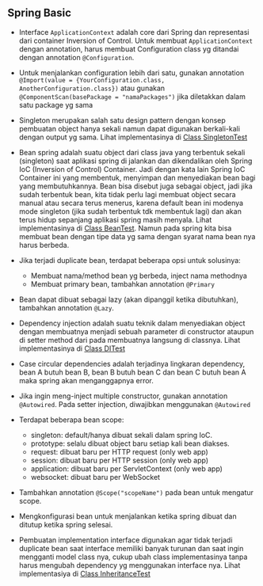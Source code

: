 ## Spring Basic

* Interface `ApplicationContext` adalah core dari Spring dan representasi dari container Inversion of Control. Untuk membuat `ApplicationContext` dengan annotation, harus membuat Configuration class yg ditandai dengan annotation `@Configuration`.
* Untuk menjalankan configuration lebih dari satu, gunakan annotation `@Import(value = {YourConfiguration.class, AnotherConfiguration.class})` atau gunakan `@ComponentScan(basePackage = "namaPackages")` jika diletakkan dalam satu package yg sama
* Singleton merupakan salah satu design pattern dengan konsep pembuatan object hanya sekali namun dapat digunakan berkali-kali dengan output yg sama. Lihat implementasinya di [Class SingletonTest](https://github.com/ichwansh03/spring-basic/blob/main/src/test/java/com/ichwan/basic/SingletonTest.java)

* Bean spring adalah suatu object dari class java yang terbentuk sekali (singleton) saat aplikasi spring di jalankan dan dikendalikan oleh Spring IoC (Inversion of Control) Container. Jadi dengan kata lain Spring IoC Container ini yang membentuk, menyimpan dan menyediakan bean bagi yang membutuhkannya. Bean bisa disebut juga sebagai object, jadi jika sudah terbentuk bean, kita tidak perlu lagi membuat object secara manual atau secara terus menerus, karena default bean ini modenya mode singleton (jika sudah terbentuk tdk membentuk lagi) dan akan terus hidup sepanjang aplikasi spring masih menyala. Lihat implementasinya di [Class BeanTest](https://github.com/ichwansh03/spring-basic/blob/main/src/test/java/com/ichwan/basic/BeanTest.java). Namun pada spring kita bisa membuat bean dengan tipe data yg sama dengan syarat nama bean nya harus berbeda.
* Jika terjadi duplicate bean, terdapat beberapa opsi untuk solusinya:
    - Membuat nama/method bean yg berbeda, inject nama methodnya
    - Membuat primary bean, tambahkan annotation `@Primary`
* Bean dapat dibuat sebagai lazy (akan dipanggil ketika dibutuhkan), tambahkan annotation `@Lazy`. 
 
* Dependency injection adalah suatu teknik dalam menyediakan object dengan membuatnya menjadi sebuah parameter di constructor ataupun di setter method dari pada membuatnya langsung di classnya. Lihat implementasinya di [Class DITest](https://github.com/ichwansh03/spring-basic/blob/main/src/test/java/com/ichwan/basic/DITest.java)
* Case circular dependencies adalah terjadinya lingkaran dependency, bean A butuh bean B, bean B butuh bean C dan bean C butuh bean A maka spring akan menganggapnya error.
* Jika ingin meng-inject multiple constructor, gunakan annotation `@Autowired`. Pada setter injection, diwajibkan menggunakan `@Autowired`

* Terdapat beberapa bean scope:
    - singleton: default/hanya dibuat sekali dalam spring IoC.
    - prototype: selalu dibuat object baru setiap kali bean diakses.
    - request: dibuat baru per HTTP request (only web app)
    - session: dibuat baru per HTTP session (only web app)
    - application: dibuat baru per ServletContext (only web app)
    - websocket: dibuat baru per WebSocket 
* Tambahkan annotation `@Scope("scopeName")` pada bean untuk mengatur scope.
* Mengkonfigurasi bean untuk menjalankan ketika spring dibuat dan ditutup ketika spring selesai.

* Pembuatan implementation interface digunakan agar tidak terjadi duplicate bean saat interface memiliki banyak turunan dan saat ingin mengganti model class nya, cukup ubah class implementasinya tanpa harus mengubah dependency yg menggunakan interface nya. Lihat implementasiya di [Class InheritanceTest](https://github.com/ichwansh03/spring-basic/blob/main/src/test/java/com/ichwan/basic/InheritanceTest.java)